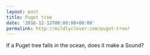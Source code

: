 ```yaml
---
layout: post
title: Puget tree
date: '2016-12-12T00:00:00+00:00'
permalink: http://mildlyclever.com/puget-tree/
---
```

If a Puget tree falls in the ocean, does it make a Sound?
